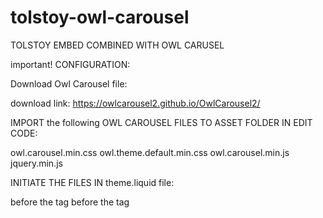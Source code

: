 # tolstoy-owl-carousel
TOLSTOY EMBED COMBINED WITH OWL CARUSEL

important! CONFIGURATION:

Download Owl Carousel file: 

download link: https://owlcarousel2.github.io/OwlCarousel2/

IMPORT the following OWL CAROUSEL FILES TO ASSET FOLDER IN EDIT CODE:

owl.carousel.min.css
owl.theme.default.min.css
owl.carousel.min.js
jquery.min.js


INITIATE THE FILES IN theme.liquid file:
<!-- Owl Carousel CSS --> before the </head> tag
<link rel="stylesheet" href="{{ 'owl.carousel.min.css' | asset_url }}">
<link rel="stylesheet" href="{{ 'owl.theme.default.min.css' | asset_url }}">

 <!-- Owl Carousel JS --> before the </body> tag
<script src="{{ 'jquery.min.js' | asset_url }}" defer></script>
<script src="{{ 'owl.carousel.min.js' | asset_url}}" defer></script>

